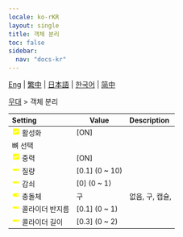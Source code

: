 ```yaml
---
locale: ko-rKR
layout: single
title: 객체 분리
toc: false
sidebar:
  nav: "docs-kr"
---
```

[Eng](/dancexr/menu/2025.4/stage/detach_object) | [繁中](/tw/dancexr/menu/2025.4/stage/detach_object) | [日本語](/jp/dancexr/menu/2025.4/stage/detach_object) | [한국어](/kr/dancexr/menu/2025.4/stage/detach_object) | [简中](/zh/dancexr/menu/2025.4/stage/detach_object)

[무대](../menu#무대) > 객체 분리



| Setting | Value | Description |
| :--- | --- | :--- |
|<nobr><img src="/images/icon/ic_check_on.png" alt="check on icon"/> 활성화</nobr>| [ON] | 
|<nobr> 뼈 선택</nobr>|| 
|<nobr><img src="/images/icon/ic_check_on.png" alt="check on icon"/> 중력</nobr>| [ON] | 
|<nobr><img src="/images/icon/ic_slider.png" alt="slider icon"/> 질량</nobr>| [0.1] (0 ~ 10) | 
|<nobr><img src="/images/icon/ic_slider.png" alt="slider icon"/> 감쇠</nobr>| [0] (0 ~ 1) | 
|<nobr><img src="/images/icon/ic_toggle_on.png" alt="toggle on icon"/> 충돌체</nobr>| 구 | 없음, 구, 캡슐, 
|<nobr><img src="/images/icon/ic_slider.png" alt="slider icon"/> 콜라이더 반지름</nobr>| [0.1] (0 ~ 1) | 
|<nobr><img src="/images/icon/ic_slider.png" alt="slider icon"/> 콜라이더 길이</nobr>| [0.3] (0 ~ 2) | 
